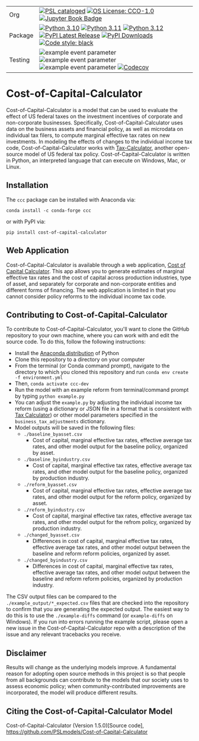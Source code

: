 

| | |
| --- | --- |
| Org | [![PSL cataloged](https://img.shields.io/badge/PSL-cataloged-a0a0a0.svg)](https://www.PSLmodels.org) [![OS License: CCO-1.0](https://img.shields.io/badge/OS%20License-CCO%201.0-yellow)](https://github.com/PSLmodels/Cost-of-Capital-Calculator/blob/master/LICENSE) [![Jupyter Book Badge](https://jupyterbook.org/badge.svg)](https://ccc.pslmodels.org) |
| Package | [![Python 3.10](https://img.shields.io/badge/python-3.10-blue.svg)](https://www.python.org/downloads/release/python-3108/) [![Python 3.11](https://img.shields.io/badge/python-3.11-blue.svg)](https://www.python.org/downloads/release/python-3118/) [![Python 3.12](https://img.shields.io/badge/python-3.12-blue.svg)](https://www.python.org/downloads/release/python-3128/) [![PyPI Latest Release](https://img.shields.io/pypi/v/cost-of-capital-calculator.svg)](https://pypi.org/project/cost-of-capital-calculator/) [![PyPI Downloads](https://img.shields.io/pypi/dm/cost-of-capital-calculator.svg?label=PyPI%20downloads)](https://pypi.org/project/cost-of-capital-calculator/) [![Code style: black](https://img.shields.io/badge/code%20style-black-000000.svg)](https://github.com/psf/black) |
| Testing | ![example event parameter](https://github.com/PSLmodels/Cost-of-Capital-Calculator/actions/workflows/build_and_test.yml/badge.svg?branch=master) ![example event parameter](https://github.com/PSLmodels/Cost-of-Capital-Calculator/actions/workflows/deploy_docs.yml/badge.svg?branch=master) ![example event parameter](https://github.com/PSLmodels/Cost-of-Capital-Calculator/actions/workflows/check_black.yml/badge.svg?branch=master) [![Codecov](https://codecov.io/gh/PSLmodels/Cost-of-Capital-Calculator/branch/master/graph/badge.svg)](https://codecov.io/gh/PSLmodels/Cost-of-Capital-Calculator) |

# Cost-of-Capital-Calculator
Cost-of-Capital-Calculator is a model that can be used to evaluate the effect of US federal taxes on the investment incentives of corporate and non-corporate businesses. Specifically, Cost-of-Capital-Calculator uses data on the business assets and financial policy, as well as microdata on individual tax filers, to compute marginal effective tax rates on new investments. In modeling the effects of changes to the individual income tax code, Cost-of-Capital-Calculator works with [Tax-Calculator](https://github.com/PSLmodels/tax-calculator), another open-source model of US federal tax policy. Cost-of-Capital-Calculator is written in Python, an interpreted language that can execute on Windows, Mac, or Linux.

## Installation

The `ccc` package can be installed with Anaconda via:

```conda install -c conda-forge ccc```

or with PyPI via:

```pip install cost-of-capital-calculator ```

## Web Application

Cost-of-Capital-Calculator is available through a web application, [Cost of Capital Calculator](https://compute.studio/PSLmodels/Cost-of-Capital-Calculator/). This app allows you to generate estimates of marginal effective tax rates and the cost of capital across production industries, type of asset, and separately for corporate and non-corporate
entities and different forms of financing. The web application is limited in that you cannot consider policy reforms to the individual income tax code.

## Contributing to Cost-of-Capital-Calculator

To contribute to Cost-of-Capital-Calculator, you'll want to clone the GitHub repository to your own machine, where you can work with and edit the source code. To do this, follow the following instructions:
* Install the [Anaconda distribution](https://www.anaconda.com/distribution/) of Python
* Clone this repository to a directory on your computer
* From the terminal (or Conda command prompt), navigate to the directory to which you cloned this repository and run `conda env create -f environment.yml`
* Then, `conda activate ccc-dev`
* Run the model with an example reform from terminal/command prompt by typing `python example.py`
* You can adjust the `example.py` by adjusting the individual income tax reform (using a dictionary or JSON file in a format that is consistent with [Tax Calculator](https://github.com/PSLmodels/Tax-Calculator)) or other model parameters specified in the `business_tax_adjustments` dictionary.
* Model outputs will be saved in the following files:
  * `./baseline_byasset.csv`
    * Cost of capital, marginal effective tax rates, effective average tax rates, and other model output for the baseline policy, organized by asset.
  * `./baseline_byindustry.csv`
    * Cost of capital, marginal effective tax rates, effective average tax rates, and other model output for the baseline policy, organized by production industry.
  * `./reform_byasset.csv`
    * Cost of capital, marginal effective tax rates, effective average tax rates, and other model output for the reform policy, organized by asset.
  * `./reform_byindustry.csv`
    * Cost of capital, marginal effective tax rates, effective average tax rates, and other model output for the refrom policy, organized by production industry.
  * `./changed_byasset.csv`
    * Differences in cost of capital, marginal effective tax rates, effective average tax rates, and other model output between the baseline and reform reform policies, organized by asset.
  * `./changed_byindustry.csv`
    * Differences in cost of capital, marginal effective tax rates, effective average tax rates, and other model output between the baseline and reform reform policies, organized by production industry.

The CSV output files can be compared to the `./example_output/*_expected.csv` files that are checked into the repository to confirm that you are generating the expected output.  The easiest way to do this is to use the `./example-diffs` command (or `example-diffs` on Windows).  If you run into errors running the example script, please open a new issue in the Cost-of-Capital-Calculator repo with a description of the issue and any relevant tracebacks you receive.


## Disclaimer
Results will change as the underlying models improve. A fundamental reason for adopting open source methods in this project is so that people from all backgrounds can contribute to the models that our society uses to assess economic policy; when community-contributed improvements are incorporated, the model will produce different results.


## Citing the Cost-of-Capital-Calculator Model
Cost-of-Capital-Calculator (Version 1.5.0)[Source code], https://github.com/PSLmodels/Cost-of-Capital-Calculator
